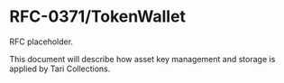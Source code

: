 # RFC-0371/TokenWallet

RFC placeholder.

This document will describe how asset key management and storage is applied by Tari Collections.